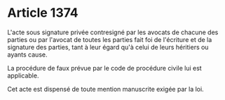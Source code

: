 # Article 1374

L'acte sous signature privée contresigné par les avocats de chacune des parties ou par l'avocat de toutes les parties fait foi de l'écriture et de la signature des parties, tant à leur égard qu'à celui de leurs héritiers ou ayants cause.

La procédure de faux prévue par le code de procédure civile lui est applicable.

Cet acte est dispensé de toute mention manuscrite exigée par la loi.
